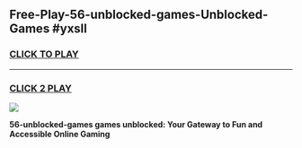 
## Free-Play-56-unblocked-games-Unblocked-Games #yxsll
<h3>
<a href="https://news.freeplayer.one?title=56-unblocked-games&ref=8M">CLICK TO PLAY</a></h3>
<hr>

<h3>
<a href="https://news.freeplayer.one?title=56-unblocked-games&ref=8M">CLICK 2 PLAY</a>
  
</h3>

<a href="https://news.freeplayer.one?title=56-unblocked-games&ref=8M"><img src="https://clearcache.store/games.png"></a>


**56-unblocked-games games unblocked: Your Gateway to Fun and Accessible Online Gaming**
